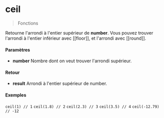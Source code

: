 # ceil
> Fonctions

Retourne l'arrondi à l'entier supérieur de **number**.
Vous pouvez trouver l'arrondi à l'entier inférieur avec [[floor]], et l'arrondi avec [[round]].

#### Paramètres

- **number** Nombre dont on veut trouver l'arrondi supérieur.

#### Retour

- **result** Arrondi à l'entier supérieur de number.

#### Exemples

`ceil(1) // 1`
`ceil(1.8) // 2`
`ceil(2.3) // 3`
`ceil(3.5) // 4`
`ceil(-12.79) // -12`
